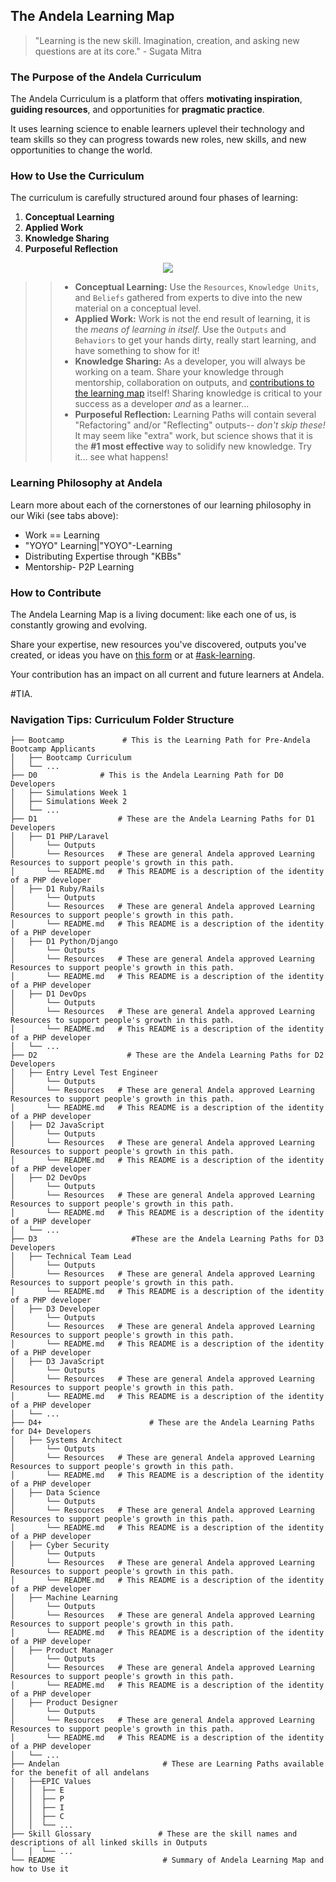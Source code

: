 ## The Andela Learning Map

> "Learning is the new skill. Imagination, creation, and asking new questions are at its core." - Sugata Mitra

### The Purpose of the Andela Curriculum
The Andela Curriculum is a platform that offers **motivating inspiration**, **guiding resources**, and opportunities for **pragmatic practice**. 

It uses learning science to enable learners uplevel their technology and team skills so they can progress towards new roles, new skills, and new opportunities to change the world. 

### How to Use the Curriculum
The curriculum is carefully structured around four phases of learning: 
1. **Conceptual Learning** 
2. **Applied Work** 
3. **Knowledge Sharing** 
4. **Purposeful Reflection** 

<p align="center">
  <img align="center" src="https://cloud.githubusercontent.com/assets/5239538/25678398/94010a62-3017-11e7-98c5-82b28d8bc5ff.png" />
</p>

>> - **Conceptual Learning:** Use the `Resources`, `Knowledge Units`, and `Beliefs` gathered from experts to dive into the new material on a conceptual level. 
>> - **Applied Work:** Work is not the end result of learning, it is the _means of learning in itself._ Use the `Outputs` and `Behaviors` to get your hands dirty, really start learning, and have something to show for it! 
>> - **Knowledge Sharing:** As a developer, you will always be working on a team. Share your knowledge through mentorship, collaboration on outputs, and [contributions to the learning map](https://docs.google.com/a/andela.com/forms/d/1LyMSebi90YnUxj5G6UD4eGGsItjb3XjgeAAWHpQZYkQ/edit) itself! Sharing knowledge is critical to your success as a developer _and_ as a learner... 
>> - **Purposeful Reflection:** Learning Paths will contain several "Refactoring" and/or "Reflecting" outputs-- _don't skip these!_ It may seem like "extra" work, but science shows that it is the **#1 most effective** way to solidify new knowledge. Try it... see what happens! 

### Learning Philosophy at Andela
Learn more about each of the cornerstones of our learning philosophy in our Wiki (see tabs above): 
- Work == Learning
- "YOYO" Learning|"YOYO"-Learning
- Distributing Expertise through "KBBs"
- Mentorship- P2P Learning

### How to Contribute
The Andela Learning Map is a living document: like each one of us, is constantly growing and evolving.

Share your expertise, new resources you've discovered, outputs you've created, or ideas you have on [this form](https://docs.google.com/a/andela.com/forms/d/1LyMSebi90YnUxj5G6UD4eGGsItjb3XjgeAAWHpQZYkQ/edit) or at [#ask-learning](https://andela.slack.com/messages/C27A7HH8C/details/).  

Your contribution has an impact on all current and future learners at Andela. 

#TIA. 


### Navigation Tips: Curriculum Folder Structure

```.
├── Bootcamp             # This is the Learning Path for Pre-Andela Bootcamp Applicants
│   ├── Bootcamp Curriculum
│   └── ...           
├── D0              # This is the Andela Learning Path for D0 Developers 
│   ├── Simulations Week 1 
│   ├── Simulations Week 2
│   └── ...                  
├── D1                  # These are the Andela Learning Paths for D1 Developers
│   ├── D1 PHP/Laravel
│       └── Outputs 
│       └── Resources   # These are general Andela approved Learning Resources to support people's growth in this path. 
│       └── README.md   # This README is a description of the identity of a PHP developer
│   ├── D1 Ruby/Rails 
│       └── Outputs 
│       └── Resources   # These are general Andela approved Learning Resources to support people's growth in this path. 
│       └── README.md   # This README is a description of the identity of a PHP developer
│   ├── D1 Python/Django  
│       └── Outputs 
│       └── Resources   # These are general Andela approved Learning Resources to support people's growth in this path. 
│       └── README.md   # This README is a description of the identity of a PHP developer 
│   ├── D1 DevOps  
│       └── Outputs 
│       └── Resources   # These are general Andela approved Learning Resources to support people's growth in this path. 
│       └── README.md   # This README is a description of the identity of a PHP developer 
│   └── ...                   
├── D2                    # These are the Andela Learning Paths for D2 Developers
│   ├── Entry Level Test Engineer
│       └── Outputs 
│       └── Resources   # These are general Andela approved Learning Resources to support people's growth in this path. 
│       └── README.md   # This README is a description of the identity of a PHP developer
│   ├── D2 JavaScript
│       └── Outputs 
│       └── Resources   # These are general Andela approved Learning Resources to support people's growth in this path. 
│       └── README.md   # This README is a description of the identity of a PHP developer
│   ├── D2 DevOps
│       └── Outputs 
│       └── Resources   # These are general Andela approved Learning Resources to support people's growth in this path. 
│       └── README.md   # This README is a description of the identity of a PHP developer
│   └── ...   
├── D3                     #These are the Andela Learning Paths for D3 Developers    
│   ├── Technical Team Lead     
│       └── Outputs 
│       └── Resources   # These are general Andela approved Learning Resources to support people's growth in this path. 
│       └── README.md   # This README is a description of the identity of a PHP developer        
│   ├── D3 Developer
│       └── Outputs 
│       └── Resources   # These are general Andela approved Learning Resources to support people's growth in this path. 
│       └── README.md   # This README is a description of the identity of a PHP developer
│   ├── D3 JavaScript
│       └── Outputs 
│       └── Resources   # These are general Andela approved Learning Resources to support people's growth in this path. 
│       └── README.md   # This README is a description of the identity of a PHP developer
│   └── ...                       
├── D4+                        # These are the Andela Learning Paths for D4+ Developers
│   ├── Systems Architect   
│       └── Outputs 
│       └── Resources   # These are general Andela approved Learning Resources to support people's growth in this path. 
│       └── README.md   # This README is a description of the identity of a PHP developer        
│   ├── Data Science  
│       └── Outputs 
│       └── Resources   # These are general Andela approved Learning Resources to support people's growth in this path. 
│       └── README.md   # This README is a description of the identity of a PHP developer         
│   ├── Cyber Security
│       └── Outputs 
│       └── Resources   # These are general Andela approved Learning Resources to support people's growth in this path. 
│       └── README.md   # This README is a description of the identity of a PHP developer
│   ├── Machine Learning 
│       └── Outputs 
│       └── Resources   # These are general Andela approved Learning Resources to support people's growth in this path. 
│       └── README.md   # This README is a description of the identity of a PHP developer
│   ├── Product Manager
│       └── Outputs 
│       └── Resources   # These are general Andela approved Learning Resources to support people's growth in this path. 
│       └── README.md   # This README is a description of the identity of a PHP developer
│   ├── Product Designer
│       └── Outputs 
│       └── Resources   # These are general Andela approved Learning Resources to support people's growth in this path. 
│       └── README.md   # This README is a description of the identity of a PHP developer
│   └── ...    
├── Andelan                       # These are Learning Paths available for the benefit of all andelans
│   ├──EPIC Values                   
│   │  ├── E
│   │  ├── P
│   │  ├── I
│   │  ├── C
│   │  └── ...  
├── Skill Glossary               # These are the skill names and descriptions of all linked skills in Outputs                
│   │  └── ...     
└── README                        # Summary of Andela Learning Map and how to Use it
 ```
